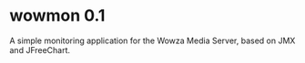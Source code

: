 wowmon 0.1
==========

A simple monitoring application for the Wowza Media Server, based on JMX and JFreeChart.